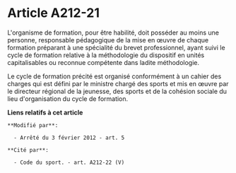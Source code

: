 # Article A212-21

L'organisme  de formation, pour être habilité, doit posséder au moins une personne,  responsable pédagogique de la mise en
œuvre de chaque formation  préparant à une spécialité du brevet professionnel, ayant suivi le cycle  de formation relative à
la méthodologie du dispositif en unités  capitalisables ou reconnue compétente dans ladite méthodologie. 

Le  cycle de formation précité est organisé conformément à un cahier des  charges qui est défini par le ministre chargé des
sports et mis en œuvre  par le directeur régional de la jeunesse, des sports et de la cohésion  sociale du lieu
d'organisation du cycle de formation.

**Liens relatifs à cet article**

	**Modifié par**:

	  - Arrêté du 3 février 2012 - art. 5

	**Cité par**:

	  - Code du sport. - art. A212-22 (V)
